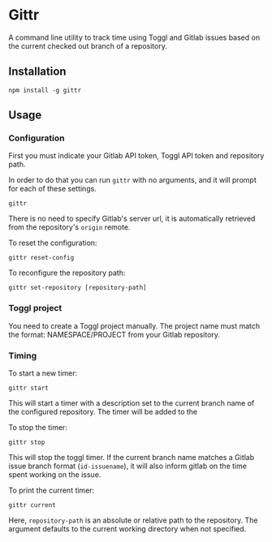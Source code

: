 # Gittr

A command line utility to track time using Toggl and Gitlab issues
based on the current checked out branch of a repository.

## Installation

    npm install -g gittr

## Usage

### Configuration

First you must indicate your Gitlab API token, Toggl API token
and repository path.

In order to do that you can run `gittr` with no arguments,
and it will prompt for each of these settings.

    gittr

There is no need to specify Gitlab's server url, it is
automatically retrieved from the repository's `origin` remote.

To reset the configuration:

    gittr reset-config

To reconfigure the repository path:

    gittr set-repository [repository-path]

### Toggl project

You need to create a Toggl project manually.
The project name must match the format: NAMESPACE/PROJECT from
your Gitlab repository.

### Timing

To start a new timer:

    gittr start

This will start a timer with a description set to the current branch name
of the configured repository. The timer will be added to the

To stop the timer:

    gittr stop

This will stop the toggl timer. If the current branch name matches a Gitlab issue
branch format (`id-issuename`), it will also inform gitlab on the time spent
working on the issue.

To print the current timer:

    gittr current

Here, `repository-path` is an absolute or relative path to the repository.
The argument defaults to the current working directory when not specified.
